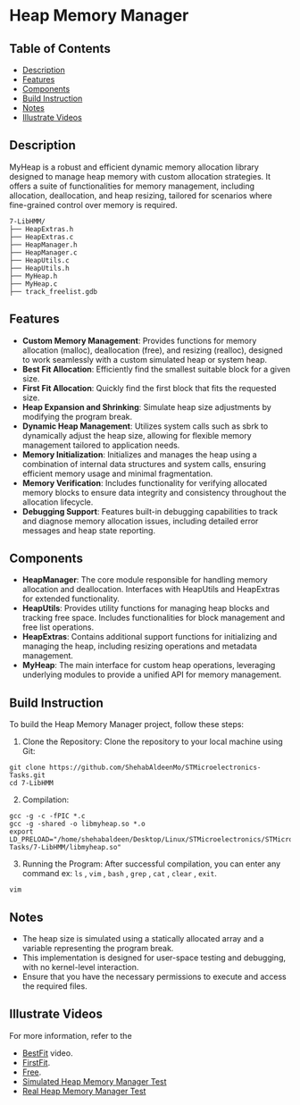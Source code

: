 # Heap Memory Manager

## Table of Contents
- [Description](#description)
- [Features](#features)
- [Components](#components)
- [Build Instruction](#build-instruction)
- [Notes](#notes)
- [Illustrate Videos](#illustrate-videos)

## Description
MyHeap is a robust and efficient dynamic memory allocation library designed to manage heap memory with custom allocation strategies. It offers a suite of functionalities for memory management, including allocation, deallocation, and heap resizing, tailored for scenarios where fine-grained control over memory is required.

```
7-LibHMM/
├── HeapExtras.h
├── HeapExtras.c
├── HeapManager.h
├── HeapManager.c
├── HeapUtils.c
├── HeapUtils.h
├── MyHeap.h
├── MyHeap.c
├── track_freelist.gdb
```

## Features
- **Custom Memory Management**: Provides functions for memory allocation (malloc), deallocation (free), and resizing (realloc), designed to work seamlessly with a custom simulated heap or system heap.
- **Best Fit Allocation**: Efficiently find the smallest suitable block for a given size.
- **First Fit Allocation**: Quickly find the first block that fits the requested size.
- **Heap Expansion and Shrinking**: Simulate heap size adjustments by modifying the program break.
- **Dynamic Heap Management**: Utilizes system calls such as sbrk to dynamically adjust the heap size, allowing for flexible memory management tailored to application needs.
- **Memory Initialization**: Initializes and manages the heap using a combination of internal data structures and system calls, ensuring efficient memory usage and minimal fragmentation.
- **Memory Verification**: Includes functionality for verifying allocated memory blocks to ensure data integrity and consistency throughout the allocation lifecycle.
- **Debugging Support**: Features built-in debugging capabilities to track and diagnose memory allocation issues, including detailed error messages and heap state reporting.

## Components
+ **HeapManager**: The core module responsible for handling memory allocation and deallocation. Interfaces with HeapUtils and HeapExtras for extended functionality.
+ **HeapUtils**: Provides utility functions for managing heap blocks and tracking free space. Includes functionalities for block management and free list operations.
+ **HeapExtras**: Contains additional support functions for initializing and managing the heap, including resizing operations and metadata management.
+ **MyHeap**: The main interface for custom heap operations, leveraging underlying modules to provide a unified API for memory management.

## Build Instruction
To build the Heap Memory Manager project, follow these steps:

1. Clone the Repository:
  Clone the repository to your local machine using Git:
```
git clone https://github.com/ShehabAldeenMo/STMicroelectronics-Tasks.git
cd 7-LibHMM
```

2. Compilation:
```
gcc -g -c -fPIC *.c
gcc -g -shared -o libmyheap.so *.o
export LD_PRELOAD="/home/shehabaldeen/Desktop/Linux/STMicroelectronics/STMicroelectronics-Tasks/7-LibHMM/libmyheap.so"
```

3. Running the Program:
  After successful compilation, you can enter any command ex: `ls` , `vim` , `bash` , `grep` , `cat` , `clear` , `exit`.
```
vim
```

## Notes
+ The heap size is simulated using a statically allocated array and a variable representing the program break.
+ This implementation is designed for user-space testing and debugging, with no kernel-level interaction.
+ Ensure that you have the necessary permissions to execute and access the required files.

## Illustrate Videos
For more information, refer to the 
+ [BestFit](https://drive.google.com/file/d/1ouaNFC1mB3zyFYNj4ZnmFE_nSQve8DMU/view?usp=drive_link) video.
+ [FirstFit](https://drive.google.com/file/d/1hXbb8YoI0W-jOS7o307Qu74nbWCHRHZM/view?usp=drive_link).
+ [Free](https://drive.google.com/file/d/1rSVcubXRlauPS18s_mWOQZF-WEHjgn69/view?usp=drive_link).
+ [Simulated Heap Memory Manager Test](https://drive.google.com/file/d/10eebWNHy9ckuIiyMhIPUr3uC0EKplbGj/view?usp=drive_link)
+ [Real Heap Memory Manager Test](https://drive.google.com/file/d/1wDVQ-GRU7GM5R3iJd8jSWFmWgxRvT071/view?usp=drive_link)
